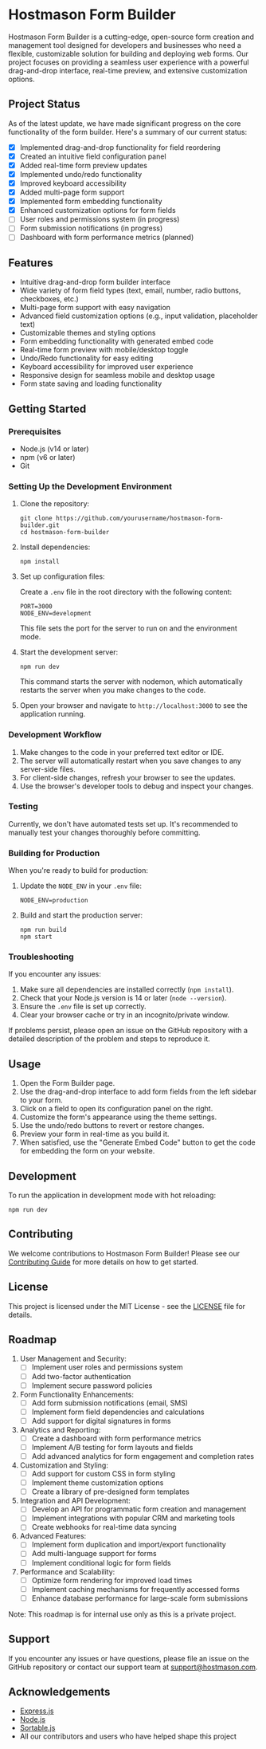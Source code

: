 # Hostmason Form Builder

Hostmason Form Builder is a cutting-edge, open-source form creation and management tool designed for developers and businesses who need a flexible, customizable solution for building and deploying web forms. Our project focuses on providing a seamless user experience with a powerful drag-and-drop interface, real-time preview, and extensive customization options.

## Project Status

As of the latest update, we have made significant progress on the core functionality of the form builder. Here's a summary of our current status:

- [x] Implemented drag-and-drop functionality for field reordering
- [x] Created an intuitive field configuration panel
- [x] Added real-time form preview updates
- [x] Implemented undo/redo functionality
- [x] Improved keyboard accessibility
- [x] Added multi-page form support
- [x] Implemented form embedding functionality
- [x] Enhanced customization options for form fields
- [ ] User roles and permissions system (in progress)
- [ ] Form submission notifications (in progress)
- [ ] Dashboard with form performance metrics (planned)

## Features

- Intuitive drag-and-drop form builder interface
- Wide variety of form field types (text, email, number, radio buttons, checkboxes, etc.)
- Multi-page form support with easy navigation
- Advanced field customization options (e.g., input validation, placeholder text)
- Customizable themes and styling options
- Form embedding functionality with generated embed code
- Real-time form preview with mobile/desktop toggle
- Undo/Redo functionality for easy editing
- Keyboard accessibility for improved user experience
- Responsive design for seamless mobile and desktop usage
- Form state saving and loading functionality

## Getting Started

### Prerequisites

- Node.js (v14 or later)
- npm (v6 or later)
- Git

### Setting Up the Development Environment

1. Clone the repository:
   ```
   git clone https://github.com/yourusername/hostmason-form-builder.git
   cd hostmason-form-builder
   ```

2. Install dependencies:
   ```
   npm install
   ```

3. Set up configuration files:
   
   Create a `.env` file in the root directory with the following content:
   ```
   PORT=3000
   NODE_ENV=development
   ```
   
   This file sets the port for the server to run on and the environment mode.

4. Start the development server:
   ```
   npm run dev
   ```

   This command starts the server with nodemon, which automatically restarts the server when you make changes to the code.

5. Open your browser and navigate to `http://localhost:3000` to see the application running.

### Development Workflow

1. Make changes to the code in your preferred text editor or IDE.
2. The server will automatically restart when you save changes to any server-side files.
3. For client-side changes, refresh your browser to see the updates.
4. Use the browser's developer tools to debug and inspect your changes.

### Testing

Currently, we don't have automated tests set up. It's recommended to manually test your changes thoroughly before committing.

### Building for Production

When you're ready to build for production:

1. Update the `NODE_ENV` in your `.env` file:
   ```
   NODE_ENV=production
   ```

2. Build and start the production server:
   ```
   npm run build
   npm start
   ```

### Troubleshooting

If you encounter any issues:

1. Make sure all dependencies are installed correctly (`npm install`).
2. Check that your Node.js version is 14 or later (`node --version`).
3. Ensure the `.env` file is set up correctly.
4. Clear your browser cache or try in an incognito/private window.

If problems persist, please open an issue on the GitHub repository with a detailed description of the problem and steps to reproduce it.

## Usage

1. Open the Form Builder page.
2. Use the drag-and-drop interface to add form fields from the left sidebar to your form.
3. Click on a field to open its configuration panel on the right.
4. Customize the form's appearance using the theme settings.
5. Use the undo/redo buttons to revert or restore changes.
6. Preview your form in real-time as you build it.
7. When satisfied, use the "Generate Embed Code" button to get the code for embedding the form on your website.

## Development

To run the application in development mode with hot reloading:

```
npm run dev
```

## Contributing

We welcome contributions to Hostmason Form Builder! Please see our [Contributing Guide](CONTRIBUTING.md) for more details on how to get started.

## License

This project is licensed under the MIT License - see the [LICENSE](LICENSE) file for details.

## Roadmap

1. User Management and Security:
   - [ ] Implement user roles and permissions system
   - [ ] Add two-factor authentication
   - [ ] Implement secure password policies

2. Form Functionality Enhancements:
   - [ ] Add form submission notifications (email, SMS)
   - [ ] Implement form field dependencies and calculations
   - [ ] Add support for digital signatures in forms

3. Analytics and Reporting:
   - [ ] Create a dashboard with form performance metrics
   - [ ] Implement A/B testing for form layouts and fields
   - [ ] Add advanced analytics for form engagement and completion rates

4. Customization and Styling:
   - [ ] Add support for custom CSS in form styling
   - [ ] Implement theme customization options
   - [ ] Create a library of pre-designed form templates

5. Integration and API Development:
   - [ ] Develop an API for programmatic form creation and management
   - [ ] Implement integrations with popular CRM and marketing tools
   - [ ] Create webhooks for real-time data syncing

6. Advanced Features:
   - [ ] Implement form duplication and import/export functionality
   - [ ] Add multi-language support for forms
   - [ ] Implement conditional logic for form fields

7. Performance and Scalability:
   - [ ] Optimize form rendering for improved load times
   - [ ] Implement caching mechanisms for frequently accessed forms
   - [ ] Enhance database performance for large-scale form submissions

Note: This roadmap is for internal use only as this is a private project.

## Support

If you encounter any issues or have questions, please file an issue on the GitHub repository or contact our support team at support@hostmason.com.

## Acknowledgements

- [Express.js](https://expressjs.com/)
- [Node.js](https://nodejs.org/)
- [Sortable.js](https://github.com/SortableJS/Sortable)
- All our contributors and users who have helped shape this project
